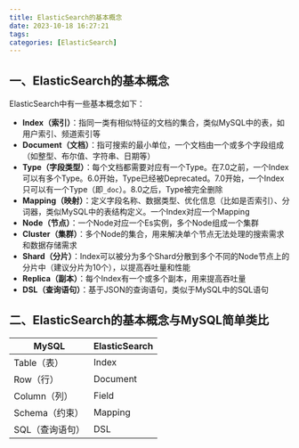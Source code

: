 ```yaml
---
title: ElasticSearch的基本概念
date: 2023-10-18 16:27:21
tags:
categories: [ElasticSearch]
---
```


## 一、ElasticSearch的基本概念
ElasticSearch中有一些基本概念如下：
* **Index（索引）**：指同一类有相似特征的文档的集合，类似MySQL中的表，如用户索引、频道索引等
* **Document（文档）**：指可搜索的最小单位，一个文档由一个或多个字段组成（如整型、布尔值、字符串、日期等）
* **Type（字段类型）**：每个文档都需要对应有一个Type。在7.0之前，一个Index可以有多个Type。6.0开始，Type已经被Deprecated。7.0开始，一个Index只可以有一个Type（即`_doc`）。8.0之后，Type被完全删除
* **Mapping（映射）**：定义字段名称、数据类型、优化信息（比如是否索引）、分词器，类似MySQL中的表结构定义。一个Index对应一个Mapping
* **Node（节点）**：一个Node对应一个Es实例，多个Node组成一个集群
* **Cluster（集群）**：多个Node的集合，用来解决单个节点无法处理的搜索需求和数据存储需求
* **Shard（分片）**：Index可以被分为多个Shard分散到多个不同的Node节点上的分片中（建议分片为10个），以提高吞吐量和性能
* **Replica（副本）**：每个Index有一个或多个副本，用来提高吞吐量
* **DSL（查询语句）**：基于JSON的查询语句，类似于MySQL中的SQL语句

## 二、ElasticSearch的基本概念与MySQL简单类比
|MySQL|ElasticSearch|
|---|---|
|Table（表）|Index|
|Row（行）|Document|
|Column（列）|Field|
|Schema（约束）|Mapping|
|SQL（查询语句）|DSL|